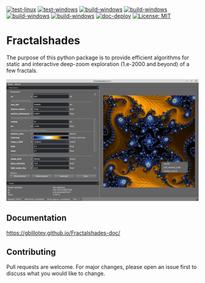 [![test-linux](https://github.com/GBillotey/Fractalshades/actions/workflows/test-linux.yml/badge.svg)](https://github.com/GBillotey/Fractalshades/actions/workflows/test-linux.yml)
[![test-windows](https://github.com/GBillotey/Fractalshades/actions/workflows/test-windows.yml/badge.svg)](https://github.com/GBillotey/Fractalshades/actions/workflows/test-windows.yml)
[![build-windows](https://github.com/GBillotey/Fractalshades/actions/workflows/build-windows_38.yml/badge.svg)](https://github.com/GBillotey/Fractalshades/actions/workflows/build-windows_38.yml)
[![build-windows](https://github.com/GBillotey/Fractalshades/actions/workflows/build-windows_39.yml/badge.svg)](https://github.com/GBillotey/Fractalshades/actions/workflows/build-windows_39.yml)
[![build-windows](https://github.com/GBillotey/Fractalshades/actions/workflows/build-windows_310.yml/badge.svg)](https://github.com/GBillotey/Fractalshades/actions/workflows/build-windows_310.yml)
[![build-windows](https://github.com/GBillotey/Fractalshades/actions/workflows/build-windows_311.yml/badge.svg)](https://github.com/GBillotey/Fractalshades/actions/workflows/build-windows_311.yml)
[![doc-deploy](https://github.com/GBillotey/Fractalshades/actions/workflows/doc-deploy.yml/badge.svg)](https://github.com/GBillotey/Fractalshades/actions/workflows/doc-deploy.yml)
[![License: MIT](https://img.shields.io/badge/License-MIT-yellow.svg)](https://opensource.org/licenses/MIT)

# Fractalshades
The purpose of this python package is to provide efficient algorithms for static and interactive deep-zoom exploration (1.e-2000 and beyond) of a few fractals.

![Graphical user interface developped with PyQt6](https://github.com/GBillotey/Fractalshades/blob/master/docs/_static/Screenshot_from_2022-02-04.png)

## Documentation
https://gbillotey.github.io/Fractalshades-doc/

## Contributing
Pull requests are welcome. For major changes, please open an issue first to discuss what you would like to change.

